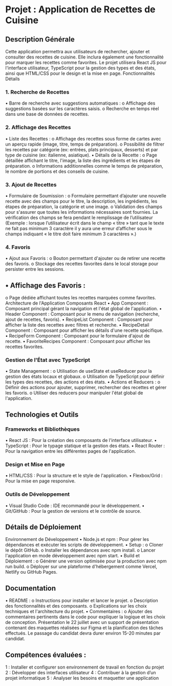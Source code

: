 # Projet : Application de Recettes de Cuisine

## Description Générale

<p> Cette application permettra aux utilisateurs de rechercher, ajouter et consulter des recettes de
cuisine. Elle inclura également une fonctionnalité pour marquer les recettes comme favorites.
Le projet utilisera React JS pour l'interface utilisateur, TypeScript pour la gestion des types et
des états, ainsi que HTML/CSS pour le design et la mise en page.
Fonctionnalités Détails </p>

### 1. Recherche de Recettes

<p>• Barre de recherche avec suggestions automatiques :
o Affichage des suggestions basées sur les caractères saisis.
o Recherche en temps réel dans une base de données de recettes.</p>

### 2. Affichage des Recettes

• Liste des Recettes :
o Affichage des recettes sous forme de cartes avec un aperçu rapide (image, titre,
temps de préparation).
o Possibilité de filtrer les recettes par catégorie (ex: entrées, plats principaux,
desserts) et par type de cuisine (ex: italienne, asiatique).
• Détails de la Recette :
o Page détaillée affichant le titre, l'image, la liste des ingrédients et les étapes de
préparation.
o Informations additionnelles comme le temps de préparation, le nombre de
portions et des conseils de cuisine.

### 3. Ajout de Recettes

• Formulaire de Soumission :
o Formulaire permettant d’ajouter une nouvelle recette avec des champs pour le
titre, la description, les ingrédients, les étapes de préparation, la catégorie et
une image.
o Validation des champs pour s'assurer que toutes les informations nécessaires
sont fournies. La vérification des champs se fera pendant le remplissage de
l’utilisateur (Exemple : lorsque l’utilisateur écrit dans le champ « titre » tant
que le texte ne fait pas minimum 3 caractère il y aura une erreur d’afficher sous
le champs indiquant « le titre doit faire minimum 3 caractères ».)

### 4. Favoris

• Ajout aux Favoris :
o Bouton permettant d'ajouter ou de retirer une recette des favoris.
o Stockage des recettes favorites dans le local storage pour persister entre les
sessions.

## • Affichage des Favoris :

o Page dédiée affichant toutes les recettes marquées comme favorites.
Architecture de l'Application
Composants React
• App Component : Composant principal gérant la navigation et l'état global de
l'application.
• Header Component : Composant pour le menu de navigation (recherche, ajout de
recettes, favoris).
• RecipeList Component : Composant pour afficher la liste des recettes avec filtres et
recherche.
• RecipeDetail Component : Composant pour afficher les détails d'une recette
spécifique.
• RecipeForm Component : Composant pour le formulaire d'ajout de recette.
• FavoriteRecipes Component : Composant pour afficher les recettes favorites.

### Gestion de l'État avec TypeScript

• State Management :
o Utilisation de useState et useReducer pour la gestion des états locaux et
globaux.
o Utilisation de TypeScript pour définir les types des recettes, des actions et des
états.
• Actions et Reducers :
o Définir des actions pour ajouter, supprimer, rechercher des recettes et gérer les
favoris.
o Utiliser des reducers pour manipuler l'état global de l'application.

## Technologies et Outils

### Frameworks et Bibliothèques

• React JS : Pour la création des composants de l'interface utilisateur.
• TypeScript : Pour le typage statique et la gestion des états.
• React Router : Pour la navigation entre les différentes pages de l'application.

### Design et Mise en Page

• HTML/CSS : Pour la structure et le style de l'application.
• Flexbox/Grid : Pour la mise en page responsive.

### Outils de Développement

• Visual Studio Code : IDE recommandé pour le développement.
• Git/GitHub : Pour la gestion de versions et le contrôle de source.

## Détails de Déploiement

Environnement de Développement
• Node.js et npm : Pour gérer les dépendances et exécuter les scripts de développement.
• Setup :
o Cloner le dépôt GitHub.
o Installer les dépendances avec npm install.
o Lancer l'application en mode développement avec npm start.
• Build et Déploiement :
o Générer une version optimisée pour la production avec npm run build.
o Déployer sur une plateforme d'hébergement comme Vercel, Netlify ou GitHub
Pages.

## Documentation

• README :
o Instructions pour installer et lancer le projet.
o Description des fonctionnalités et des composants.
o Explications sur les choix techniques et l'architecture du projet.
• Commentaires :
o Ajouter des commentaires pertinents dans le code pour expliquer la logique et
les choix de conception.
Présentation le 22 juillet avec un support de présentation contenant des maquettes réalisées
sur Figma et la planification des tâches effectués. Le passage du candidat devra durer environ
15-20 minutes par candidat.

## Compétences évaluées :

1 : Installer et configurer son environnement de travail en fonction du projet
2 : Développer des interfaces utilisateur
4 : Contribuer à la gestion d’un projet informatique
5 : Analyser les besoins et maquetter une application
